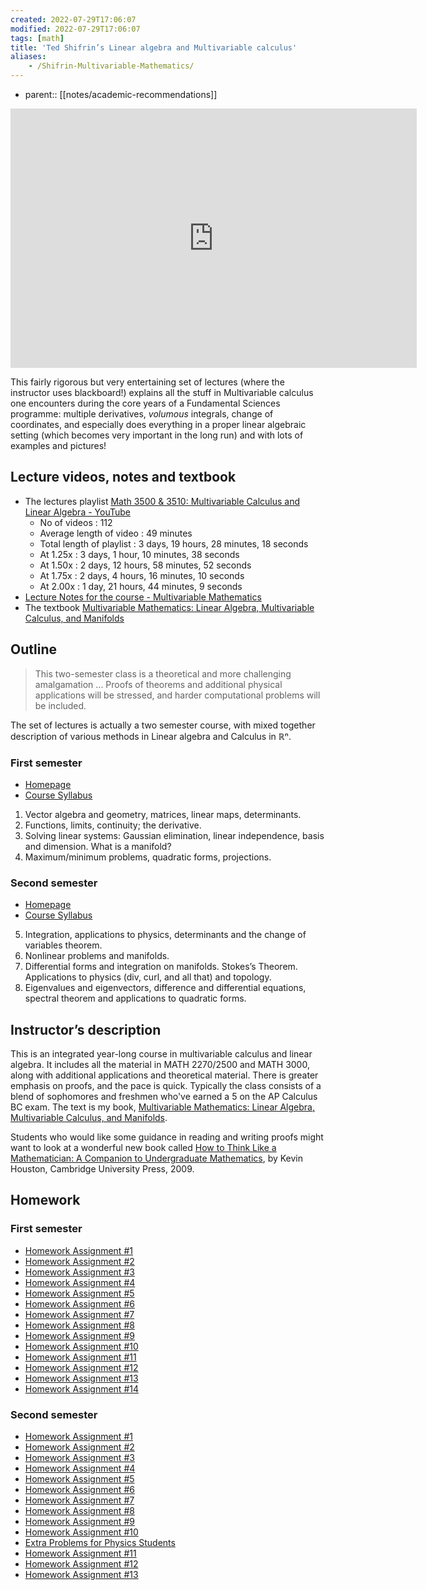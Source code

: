 ```yaml
---
created: 2022-07-29T17:06:07
modified: 2022-07-29T17:06:07
tags: [math]
title: 'Ted Shifrin’s Linear algebra and Multivariable calculus'
aliases:
    - /Shifrin-Multivariable-Mathematics/
---
```


- parent:: [[notes/academic-recommendations]]

<iframe width="650" height="415" src="https://www.youtube-nocookie.com/embed/videoseries?list=PL5I-Eyk8l9FHdJUd9UujGcvumjCFPHbrd" title="YouTube video player" frameborder="0" allow="accelerometer; autoplay; clipboard-write; encrypted-media; gyroscope; picture-in-picture" allowfullscreen></iframe>

This fairly rigorous but very entertaining set of lectures (where the instructor uses blackboard!) explains all the stuff in Multivariable calculus one encounters during the core years of a Fundamental Sciences programme: multiple derivatives, _volumous_ integrals, change of coordinates, and especially does everything in a proper linear algebraic setting (which becomes very important in the long run) and with lots of examples and pictures!

## Lecture videos, notes and textbook
- The lectures playlist [Math 3500 & 3510: Multivariable Calculus and Linear Algebra - YouTube](https://www.youtube.com/playlist?list=PL5I-Eyk8l9FHdJUd9UujGcvumjCFPHbrd)
	- No of videos : 112
	- Average length of video : 49 minutes
	- Total length of playlist : 3 days, 19 hours, 28 minutes, 18 seconds
	- At 1.25x : 3 days, 1 hour, 10 minutes, 38 seconds
	- At 1.50x : 2 days, 12 hours, 58 minutes, 52 seconds
	- At 1.75x : 2 days, 4 hours, 16 minutes, 10 seconds
	- At 2.00x : 1 day, 21 hours, 44 minutes, 9 seconds
- [Lecture Notes for the course - Multivariable Mathematics](http://library.lol/main/B796E88E85C9FF774C3EF1278B2C19ED)
- The textbook [Multivariable Mathematics: Linear Algebra, Multivariable Calculus, and Manifolds](http://library.lol/main/C06BD3E524B1C615AB21927FF8CC490A)

## Outline

> This two-semester class is a theoretical and more challenging amalgamation ... Proofs of theorems and additional physical applications will be stressed, and harder computational problems will be included.

The set of lectures is actually a two semester course, with mixed together description of various methods in Linear algebra and Calculus in ℝⁿ.
   ### First semester

- [Homepage](http://alpha.math.uga.edu/~shifrin/MATH3500/)
- [Course Syllabus](http://alpha.math.uga.edu/~shifrin/MATH3500/3500Syllabus14.pdf)
1. Vector algebra and geometry, matrices, linear maps, determinants.
2. Functions, limits, continuity; the derivative.
3. Solving linear systems: Gaussian elimination, linear independence, basis and dimension. What is
a manifold?
4. Maximum/minimum problems, quadratic forms, projections.
### Second semester
- [Homepage](http://alpha.math.uga.edu/~shifrin/MATH3510/)
- [Course Syllabus](http://alpha.math.uga.edu/~shifrin/MATH3510/3510Syllabus15.pdf)
5. Integration, applications to physics, determinants and the change of variables theorem.
6. Nonlinear problems and manifolds.
7. Differential forms and integration on manifolds. Stokes’s Theorem. Applications to physics (div, curl, and all that) and topology.
8. Eigenvalues and eigenvectors, difference and differential equations, spectral theorem and applications to quadratic forms.

## Instructor’s description

This is an integrated year-long course in multivariable calculus and linear algebra. It includes all the material in MATH 2270/2500 and MATH 3000, along with additional applications and theoretical material. There is greater emphasis on proofs, and the pace is quick. Typically the class consists of a blend of sophomores and freshmen who've earned a 5 on the AP Calculus BC exam. The text is my book, [Multivariable Mathematics: Linear Algebra, Multivariable Calculus, and Manifolds](http://www.wiley.com/WileyCDA/WileyTitle/productCd-047152638X.html).

Students who would like some guidance in reading and writing proofs might want to look at a wonderful new book called [How to Think Like a Mathematician: A Companion to Undergraduate Mathematics](http://library.lol/main/E46132BF2DB1C18E7E309CBF5A92A636), by Kevin Houston, Cambridge University Press, 2009.

## Homework

### First semester


- [Homework Assignment #1](http://alpha.math.uga.edu/~shifrin/MATH3500/3500Homework1.pdf)  
- [Homework Assignment #2](http://alpha.math.uga.edu/~shifrin/MATH3500/3500Homework2.pdf)
- [Homework Assignment #3](http://alpha.math.uga.edu/~shifrin/MATH3500/3500Homework3.pdf)
- [Homework Assignment #4](http://alpha.math.uga.edu/~shifrin/MATH3500/3500Homework4.pdf)
- [Homework Assignment #5](http://alpha.math.uga.edu/~shifrin/MATH3500/3500Homework5.pdf)
- [Homework Assignment #6](http://alpha.math.uga.edu/~shifrin/MATH3500/3500Homework6.pdf)
- [Homework Assignment #7](http://alpha.math.uga.edu/~shifrin/MATH3500/3500Homework7.pdf)
- [Homework Assignment #8](http://alpha.math.uga.edu/~shifrin/MATH3500/3500Homework8.pdf)
- [Homework Assignment #9](http://alpha.math.uga.edu/~shifrin/MATH3500/3500Homework9.pdf)
- [Homework Assignment #10](http://alpha.math.uga.edu/~shifrin/MATH3500/3500Homework10.pdf)  
- [Homework Assignment #11](http://alpha.math.uga.edu/~shifrin/MATH3500/3500Homework11.pdf)
- [Homework Assignment #12](http://alpha.math.uga.edu/~shifrin/MATH3500/3500Homework12.pdf)  
- [Homework Assignment #13](http://alpha.math.uga.edu/~shifrin/MATH3500/3500Homework13.pdf)
- [Homework Assignment #14](http://alpha.math.uga.edu/~shifrin/MATH3500/3500Homework14.pdf)


### Second semester

- [Homework Assignment #1](http://alpha.math.uga.edu/~shifrin/MATH3510/3510Homework1.pdf)
- [Homework Assignment #2](http://alpha.math.uga.edu/~shifrin/MATH3510/3510Homework2.pdf)
- [Homework Assignment #3](http://alpha.math.uga.edu/~shifrin/MATH3510/3510Homework3.pdf)
- [Homework Assignment #4](http://alpha.math.uga.edu/~shifrin/MATH3510/3510Homework4.pdf)
- [Homework Assignment #5](http://alpha.math.uga.edu/~shifrin/MATH3510/3510Homework5.pdf)
- [Homework Assignment #6](http://alpha.math.uga.edu/~shifrin/MATH3510/3510Homework6.pdf)
- [Homework Assignment #7](http://alpha.math.uga.edu/~shifrin/MATH3510/3510Homework7.pdf)
- [Homework Assignment #8](http://alpha.math.uga.edu/~shifrin/MATH3510/3510Homework8.pdf)
- [Homework Assignment #9](http://alpha.math.uga.edu/~shifrin/MATH3510/3510Homework9.pdf)
- [Homework Assignment #10](http://alpha.math.uga.edu/~shifrin/MATH3510/3510Homework10.pdf)
- [Extra Problems for Physics Students](http://alpha.math.uga.edu/~shifrin/MATH3510/3510Homework_Vector_Calc.pdf)  
- [Homework Assignment #11](http://alpha.math.uga.edu/~shifrin/MATH3510/3510Homework11.pdf)
- [Homework Assignment #12](http://alpha.math.uga.edu/~shifrin/MATH3510/3510Homework12.pdf)  
- [Homework Assignment #13](http://alpha.math.uga.edu/~shifrin/MATH3510/3510Homework13.pdf) 